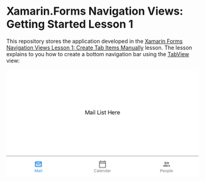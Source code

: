 # Xamarin.Forms Navigation Views: Getting Started Lesson 1



This repository stores the application developed in the [Xamarin Forms Navigation Views Lesson 1: Create Tab Items Manually](https://docs.devexpress.com/MobileControls/400554/xamarin-forms/navigation-controls/getting-started/how-to-manually-populate-items) lesson. The lesson explains to you how to create a bottom navigation bar using the [TabView](https://docs.devexpress.com/MobileControls/DevExpress.XamarinForms.Navigation.TabView) view:

![Resulting image](images/title.png)

